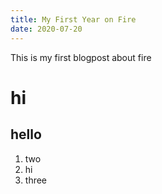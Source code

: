 ```yaml
---
title: My First Year on Fire
date: 2020-07-20
---
```

This is my first blogpost about fire
<h1>hi</h1>
<h2>hello</h2>

1. two
1. hi
1. three
